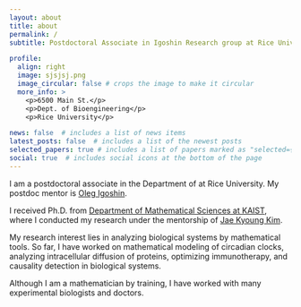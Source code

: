 ```yaml
---
layout: about
title: about
permalink: /
subtitle: Postdoctoral Associate in Igoshin Research group at Rice Univeristy

profile:
  align: right
  image: sjsjsj.png
  image_circular: false # crops the image to make it circular
  more_info: >
    <p>6500 Main St.</p>
    <p>Dept. of Bioengineering</p>
    <p>Rice University</p>

news: false  # includes a list of news items
latest_posts: false  # includes a list of the newest posts
selected_papers: true # includes a list of papers marked as "selected={true}"
social: true  # includes social icons at the bottom of the page
--- 
```


I am a postdoctoral associate in the Department of  at Rice University.
My postdoc mentor is [Oleg Igoshin](https://igoshin.rice.edu/). 

I received Ph.D. from [Department of Mathematical Sciences at KAIST](https://mathsci.kaist.ac.kr/home/en/), where I conducted my research under the mentorship of [Jae Kyoung Kim](https://mathsci.kaist.ac.kr/~jaekkim/).

My research interest lies in analyzing biological systems by mathematical tools. So far, I have worked on mathematical modeling of circadian clocks, analyzing intracellular diffusion of proteins, optimizing immunotherapy, and causality detection in biological systems.

Although I am a mathematician by training, I have worked with many experimental biologists and doctors.


